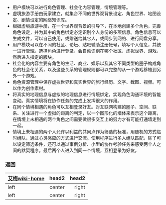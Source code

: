 * 用户模块可以进行角色管理、社会化内容管理，情境管理等。
* 虚境旅游手册由玩家建立，就集合不同的世界观背景设定、角色世界、地图设定、剧情设定的网络知识库。
* 根据虚境旅游手册，在一个世界观背景的引导下，在本地创建多个角色，完善角色设定，并为其中的角色绑定必定识别个人身份的多项信息。角色信息可以生成文件，可以自己使用，或赠送给其它人，或同步到网络、进行网盘分享。
* 用户模块可以在不同的社区、论坛、贴吧辅助注册帐号，填写个人信息，并统一进行管理。选择角色进行登录，会自动识别在哪个社区、虚拟世界、游戏，然后进入指定的版块。
* 社会化的内容主要有角色的生活、商业、娱乐以及其它不同类型的圈子构成角色的社会化关系，以及这些关系的管理规则都可以完整的从一个游戏移植到另外一个游戏。
* 角色资源管理中保存虚拟世界和真实世界的旅行经历、文字、截图、视频。可以作为创作素材。
* 将真实的地理信息与虚拟的地理信息进行情境绑定，实现角色沟通环境的智能变动。真实情境将在协作任务的完成上发挥很大的作用。
* 在同个情境相遇的角色可以互相登录好友。对互联网构建的圈子、空间、联系、关注进行一个虚拟的距离的判定，以一个图形化的墙体来表示这个距离，在情境上未相遇的两个角色之间需要做很多交互上的努力才有可能打通墙走到一起。
* 情境上未相遇的两个人允许以利益的共同点作为筛选的标准，用随机的方式临时组队，通过心灵感应的方式进行交流。使用程序进行多人组队匹配，除了可以设定筛选条件，还可以通过事例分析、小型的协作考验任务来感受两个人之间的默契程序。最后两个人进入到同一个情境，互相登录为好友。

### 返回

[艾梅wiki-home](https://github.com/XuJing-project/AiMeiSettingBook/wiki) | head2  | head2
------|:------:|------:
left  | center | right
left  | center | right
